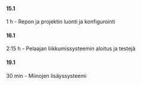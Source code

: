 ﻿#### 15.1

1 h - Repon ja projektin luonti ja konfigurointi


#### 16.1

2:15 h - Pelaajan liikkumissysteemin aloitus ja testejä

#### 19.1

30 min - Miinojen lisäyssysteemi